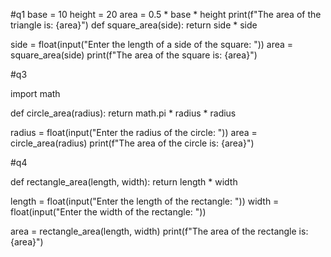 #q1
base =  10
height = 20
area = 0.5 * base * height
print(f"The area of the triangle is: {area}")
def square_area(side):
    return side * side

side = float(input("Enter the length of a side of the square: "))
area = square_area(side)
print(f"The area of the square is: {area}")


#q3

import math

def circle_area(radius):
    return math.pi * radius * radius


radius = float(input("Enter the radius of the circle: "))
area = circle_area(radius)
print(f"The area of the circle is: {area}")


#q4

def rectangle_area(length, width):
    return length * width

    
length = float(input("Enter the length of the rectangle: "))
width = float(input("Enter the width of the rectangle: "))

area = rectangle_area(length, width)
print(f"The area of the rectangle is: {area}")

